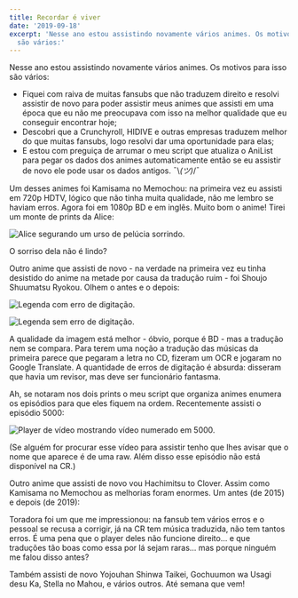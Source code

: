 ```yaml
---
title: Recordar é viver
date: '2019-09-18'
excerpt: 'Nesse ano estou assistindo novamente vários animes. Os motivos para isso
  são vários:'
---
```




Nesse ano estou assistindo novamente vários animes. Os motivos para isso são vários:

* Fiquei com raiva de muitas fansubs que não traduzem direito e resolvi assistir de novo para poder assistir meus animes que assisti em uma época que eu não me preocupava com isso na melhor qualidade que eu conseguir encontrar hoje;
* Descobri que a Crunchyroll, HIDIVE e outras empresas traduzem melhor do que muitas fansubs, logo resolvi dar uma oportunidade para elas;
* E estou com preguiça de arrumar o meu script que atualiza o AniList para pegar os dados dos animes automaticamente então se eu assistir de novo ele pode usar os dados antigos. ¯\\_(ツ)_/¯

Um desses animes foi Kamisama no Memochou: na primeira vez eu assisti em 720p HDTV, lógico que não tinha muita qualidade, não me lembro se haviam erros. Agora foi em 1080p BD e em inglês. Muito bom o anime! Tirei um monte de prints da Alice:

![Alice segurando um urso de pelúcia sorrindo.](https://i.imgur.com/Iy6zcwK.png)

O sorriso dela não é lindo?

Outro anime que assisti de novo - na verdade na primeira vez eu tinha desistido do anime na metade por causa da tradução ruim - foi Shoujo Shuumatsu Ryokou. Olhem o antes e o depois:

![Legenda com erro de digitação.](https://i.imgur.com/tUFxoUz.png)

![Legenda sem erro de digitação.](https://i.imgur.com/ZQ8BEYy.png)

A qualidade da imagem está melhor - óbvio, porque é BD - mas a tradução nem se compara. Para terem uma noção a tradução das músicas da primeira parece que pegaram a letra no CD, fizeram um OCR e jogaram no Google Translate. A quantidade de erros de digitação é absurda: disseram que havia um revisor, mas deve ser funcionário fantasma.

Ah, se notaram nos dois prints o meu script que organiza animes enumera os episódios para que eles fiquem na ordem. Recentemente assisti o episódio 5000:

![Player de vídeo mostrando vídeo numerado em 5000.](https://i.imgur.com/ywlQUok.png)

(Se alguém for procurar esse vídeo para assistir tenho que lhes avisar que o nome que aparece é de uma raw. Além disso esse episódio não está disponível na CR.)

Outro anime que assisti de novo vou Hachimitsu to Clover. Assim como Kamisama no Memochou as melhorias foram enormes. Um antes (de 2015) e depois (de 2019):

Toradora foi um que me impressionou: na fansub tem vários erros e o pessoal se recusa a corrigir, já na CR tem música traduzida, não tem tantos erros. É uma pena que o player deles não funcione direito… e que traduções tão boas como essa por lá sejam raras… mas porque ninguém me falou disso antes?

Também assisti de novo Yojouhan Shinwa Taikei, Gochuumon wa Usagi desu Ka, Stella no Mahou, e vários outros. Até semana que vem!
